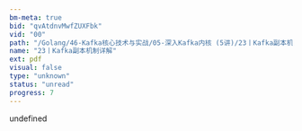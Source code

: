 ```yaml
---
bm-meta: true
bid: "qvAtdnvMwfZUXFbk"
vid: "00"
path: "/Golang/46-Kafka核心技术与实战/05-深入Kafka内核 (5讲)/23丨Kafka副本机制详解.pdf"
name: "23丨Kafka副本机制详解"
ext: pdf
visual: false
type: "unknown"
status: "unread"
progress: 7
---
```

undefined